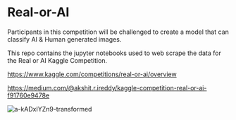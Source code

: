 # Real-or-AI
Participants in this competition will be challenged to create a model that can classify AI &amp; Human generated images.

This repo contains the jupyter notebooks used to web scrape the data for the Real or AI Kaggle Competition.

https://www.kaggle.com/competitions/real-or-ai/overview

https://medium.com/@akshit.r.ireddy/kaggle-competition-real-or-ai-f91760e9478e


![a-kADxIYZn9-transformed](https://user-images.githubusercontent.com/90443032/230177407-3b39f183-3b23-485f-b958-eabe2149e989.jpeg)


